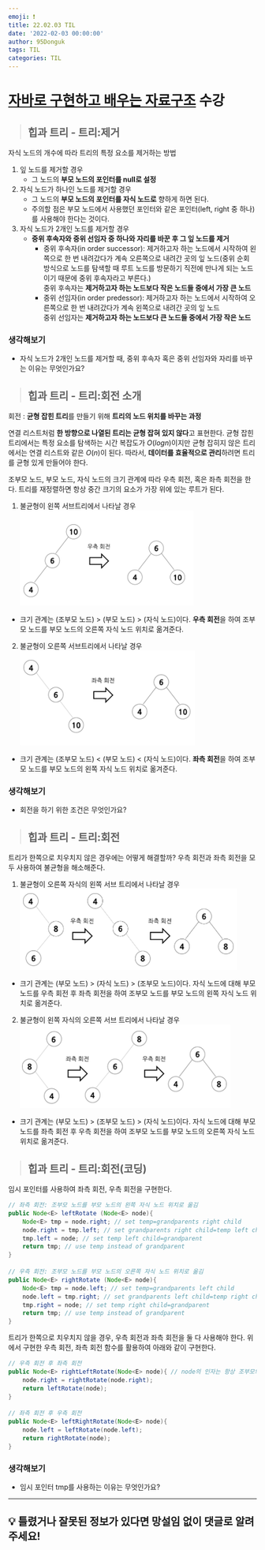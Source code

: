 ```yaml
---
emoji: ❗
title: 22.02.03 TIL
date: '2022-02-03 00:00:00'
author: 95Donguk
tags: TIL
categories: TIL
---
```


# [자바로 구현하고 배우는 자료구조](https://www.boostcourse.org/cs204) 수강

> ## 힙과 트리 - 트리:제거
자식 노드의 개수에 따라 트리의 특정 요소를 제거하는 방법
1. 잎 노드를 제거할 경우
	* 그 노드의 **부모 노드의 포인터를 null로 설정**
2. 자식 노드가 하나인 노드를 제거할 경우
	* 그 노드의 **부모 노드의 포인터를 자식 노드로** 향하게 하면 된다.
	* 주의할 점은 부모 노드에서 사용했던 포인터와 같은 포인터(left, right 중 하나)를 사용해야 한다는 것이다.
3. 자식 노드가 2개인 노드를 제거할 경우
	* **중위 후속자와 중위 선임자 중 하나와 자리를 바꾼 후 그 잎 노드를 제거**
		* 중위 후속자(in order successor): 제거하고자 하는 노드에서 시작하여 왼쪽으로 한 번 내려갔다가 계속 오른쪽으로 내려간 곳의 잎 노드(중위 순회 방식으로 노드를 탐색할 때 루트 노드를 방문하기 직전에 만나게 되는 노드이기 때문에 중위 후속자라고 부른다.)<br>중위 후속자는 **제거하고자 하는 노드보다 작은 노드들 중에서 가장 큰 노드**
		* 중위 선임자(in order predessor): 제거하고자 하는 노드에서 시작하여 오른쪽으로 한 번 내려갔다가 계속 왼쪽으로 내려간 곳의 잎 노드<br>중위 선임자는 **제거하고자 하는 노드보다 큰 노드들 중에서 가장 작은 노드**

### 생각해보기
* 자식 노드가 2개인 노드를 제거할 때, 중위 후속자 혹은 중위 선임자와 자리를 바꾸는 이유는 무엇인가요?

> ## 힙과 트리 - 트리:회전 소개

회전 : **균형 잡힌 트리**를 만들기 위해 **트리의 노드 위치를 바꾸는 과정**

연결 리스트처럼 **한 방향으로 나열된 트리는 균형 잡혀 있지 않다**고 표현한다. 균형 잡힌 트리에서는 특정 요소를 탐색하는 시간 복잡도가 $O(logn)$이지만 균형 잡히지 않은 트리에서는 연결 리스트와 같은 $O(n)$이 된다. 따라서, **데이터를 효율적으로 관리**하려면 트리를 균형 있게 만들어야 한다. 

조부모 노드, 부모 노드, 자식 노드의 크기 관계에 따라 우측 회전, 혹은 좌측 회전을 한다.
트리를 재정렬하면 항상 중간 크기의 요소가 가장 위에 있는 루트가 된다.

1. 불균형이 왼쪽 서브트리에서 나타날 경우
![Heap&Tree_example1rotation.PNG](./images/22.02.03/Heap&Tree_example1rotation.PNG)
* 크기 관계는 (조부모 노드) > (부모 노드) > (자식 노드)이다. **우측 회전**을 하여 조부모 노드를 부모 노드의 오른쪽 자식 노드 위치로 옮겨준다.

2. 불균형이 오른쪽 서브트리에서 나타날 경우
![Heap&Tree_example2rotation.PNG](./images/22.02.03/Heap&Tree_example2rotation.PNG)
* 크기 관계는 (조부모 노드) < (부모 노드) < (자식 노드)이다. **좌측 회전**을 하여 조부모 노드를 부모 노드의 왼쪽 자식 노드 위치로 옮겨준다.

### 생각해보기
* 회전을 하기 위한 조건은 무엇인가요?

> ## 힙과 트리 - 트리:회전

트리가 한쪽으로 치우치지 않은 경우에는 어떻게 해결할까?
우측 회전과 좌측 회전을 모두 사용하여 불균형을 해소해준다.

1. 불균형이 오른쪽 자식의 왼쪽 서브 트리에서 나타날 경우
![Heap&Tree_example3rotation.PNG](./images/22.02.03/Heap&Tree_example3rotation.PNG)
* 크기 관계는 (부모 노드) > (자식 노드) > (조부모 노드)이다. 자식 노드에 대해 부모 노드를 우측 회전 후 좌측 회전을 하여 조부모 노드를 부모 노드의 왼쪽 자식 노드 위치로 옮겨준다.

2. 불균형이 왼쪽 자식의 오른쪽 서브 트리에서 나타날 경우
![Heap&Tree_example4rotation.PNG](./images/22.02.03/Heap&Tree_example4rotation.PNG)
* 크기 관계는 (부모 노드) > (조부모 노드) > (자식 노드)이다. 자식 노드에 대해 부모 노드를 좌측 회전 후 우측 회전을 하여 조부모 노드를 부모 노드의 오른쪽 자식 노드 위치로 옮겨준다.

> ## 힙과 트리 - 트리:회전(코딩)

임시 포인터를 사용하여 좌측 회전, 우측 회전을 구현한다.
```java
// 좌측 회전: 조부모 노드를 부모 노드의 왼쪽 자식 노드 위치로 옮김
public Node<E> leftRotate (Node<E> node){
	Node<E> tmp = node.right; // set temp=grandparents right child
	node.right = tmp.left; // set grandparents right child=temp left child
	tmp.left = node; // set temp left child=grandparent 
	return tmp; // use temp instead of grandparent
}

// 우측 회전: 조부모 노드를 부모 노드의 오른쪽 자식 노드 위치로 옮김
public Node<E> rightRotate (Node<E> node){
	Node<E> tmp = node.left; // set temp=grandparents left child
	node.left = tmp.right; // set grandparents left child=temp right child
	tmp.right = node; // set temp right child=grandparent 
	return tmp; // use temp instead of grandparent
}
```

트리가 한쪽으로 치우치지 않을 경우, 우측 회전과 좌측 회전을 둘 다 사용해야 한다. 위에서 구현한 우측 회전, 좌측 회전 함수를 활용하여 아래와 같이 구현한다.
```java
// 우측 회전 후 좌측 회전
public Node<E> rightLeftRotate(Node<E> node){ // node의 인자는 항상 조부모의 노드로 전달한다.
	node.right = rightRotate(node.right);
	return leftRotate(node);
}

// 좌측 회전 후 우측 회전
public Node<E> leftRightRotate(Node<E> node){
	node.left = leftRotate(node.left);
	return rightRotate(node);
}
```

### 생각해보기
* 임시 포인터 tmp를 사용하는 이유는 무엇인가요?

***
## 💡 틀렸거나 잘못된 정보가 있다면 망설임 없이 댓글로 알려주세요!

